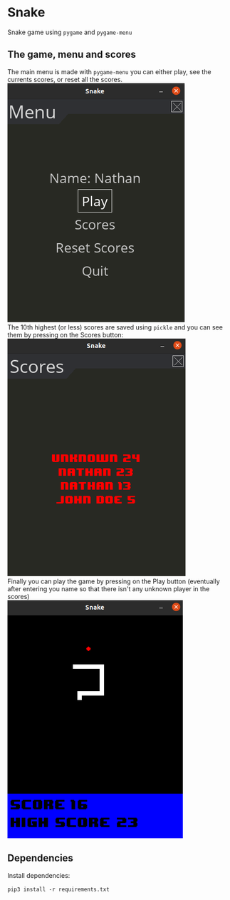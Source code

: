 # Snake
Snake game using `pygame` and `pygame-menu`
## The game, menu and scores
The main menu is made with `pygame-menu` you can either play, see the currents scores, or reset all the scores.\
![menu](IMG/menu.png)\
The 10th highest (or less) scores are saved using `pickle` and you can see them by pressing on the Scores button:\
![scores](IMG/scores.png)\
Finally you can play the game by pressing on the Play button (eventually after entering you name so that there isn't any unknown player in the scores)\
![snake](IMG/game.png)

## Dependencies
Install dependencies:
```
pip3 install -r requirements.txt
```
